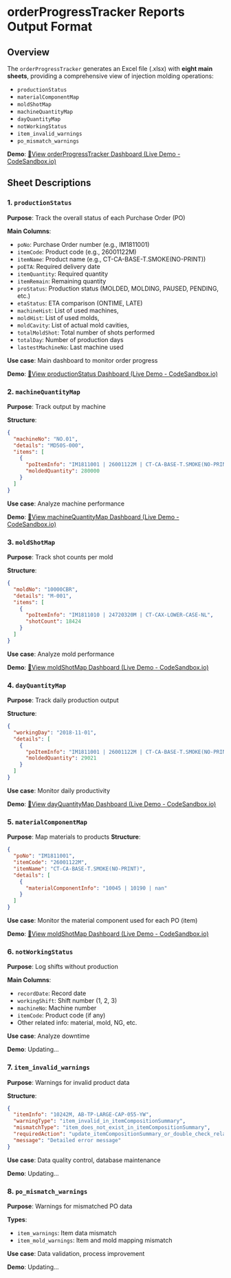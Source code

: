 # orderProgressTracker Reports Output Format

## Overview
The `orderProgressTracker` generates an Excel file (.xlsx) with **eight main sheets**, providing a comprehensive view of injection molding operations:
- `productionStatus`
- `materialComponentMap`
- `moldShotMap`
- `machineQuantityMap`
- `dayQuantityMap`
- `notWorkingStatus`
- `item_invalid_warnings`
- `po_mismatch_warnings`
  
**Demo**: [🔗View orderProgressTracker Dashboard (Live Demo - CodeSandbox.io)](https://z86fl6.csb.app/)

## Sheet Descriptions

### 1. `productionStatus`
**Purpose**: Track the overall status of each Purchase Order (PO)

**Main Columns**:
- `poNo`: Purchase Order number (e.g., IM1811001)
- `itemCode`: Product code (e.g., 26001122M)
- `itemName`: Product name (e.g., CT-CA-BASE-T.SMOKE(NO-PRINT))
- `poETA`: Required delivery date
- `itemQuantity`: Required quantity
- `itemRemain`: Remaining quantity
- `proStatus`: Production status (MOLDED, MOLDING, PAUSED, PENDING, etc.)
- `etaStatus`: ETA comparison (ONTIME, LATE)
- `machineHist`: List of used machines,
- `moldHist`: List of used molds,
- `moldCavity`: List of actual mold cavities,
- `totalMoldShot`: Total number of shots performed
- `totalDay`: Number of production days
- `lastestMachineNo`: Last machine used

**Use case**: Main dashboard to monitor order progress

**Demo**: [🔗View productionStatus Dashboard (Live Demo - CodeSandbox.io)](https://qvcrm8.csb.app/)

### 2. `machineQuantityMap`
**Purpose**: Track output by machine

**Structure**:
```json
{
  "machineNo": "NO.01",
  "details": "MD50S-000", 
  "items": [
    {
      "poItemInfo": "IM1811001 | 26001122M | CT-CA-BASE-T.SMOKE(NO-PRINT)",
      "moldedQuantity": 280000
    }
  ]
}
```

**Use case**: Analyze machine performance

**Demo**: [🔗View machineQuantityMap Dashboard (Live Demo - CodeSandbox.io)](https://ncwkvl.csb.app/)

### 3. `moldShotMap`
**Purpose**: Track shot counts per mold

**Structure**:
```json
{
  "moldNo": "10000CBR",
  "details": "M-001",
  "items": [
    {
      "poItemInfo": "IM1811010 | 24720320M | CT-CAX-LOWER-CASE-NL",
      "shotCount": 18424
    }
  ]
}
```

**Use case**: Analyze mold performance

**Demo**: [🔗View moldShotMap Dashboard (Live Demo - CodeSandbox.io)](https://yjdwkl.csb.app)

### 4. `dayQuantityMap`
**Purpose**: Track daily production output

**Structure**:
```json
{
  "workingDay": "2018-11-01",
  "details": [
    {
      "poItemInfo": "IM1811001 | 26001122M | CT-CA-BASE-T.SMOKE(NO-PRINT)",
      "moldedQuantity": 29021
    }
  ]
}
```

**Use case**: Monitor daily productivity

**Demo**: [🔗View dayQuantityMap Dashboard (Live Demo - CodeSandbox.io)](https://kvjlkk.csb.app/)

### 5. `materialComponentMap`
**Purpose**: Map materials to products
**Structure**:
```json
{
  "poNo": "IM1811001",
  "itemCode": "26001122M",
  "itemName": "CT-CA-BASE-T.SMOKE(NO-PRINT)",
  "details": [
    {
      "materialComponentInfo": "10045 | 10190 | nan"
    }
  ]
}
```

**Use case**: Monitor the material component used for each PO (item)

**Demo**: [🔗View moldShotMap Dashboard (Live Demo - CodeSandbox.io)](https://3mmsy9.csb.app)

### 6. `notWorkingStatus`
**Purpose**: Log shifts without production

**Main Columns**:
- `recordDate`: Record date
- `workingShift`: Shift number (1, 2, 3)
- `machineNo`: Machine number
- `itemCode`: Product code (if any)
- Other related info: material, mold, NG, etc.

**Use case**: Analyze downtime

**Demo**: Updating...

### 7. `item_invalid_warnings`
**Purpose**: Warnings for invalid product data

**Structure**:
```json
{
  "itemInfo": "10242M, AB-TP-LARGE-CAP-055-YW",
  "warningType": "item_invalid_in_itemCompositionSummary",
  "mismatchType": "item_does_not_exist_in_itemCompositionSummary",
  "requiredAction": "update_itemCompositionSummary_or_double_check_related_databases",
  "message": "Detailed error message"
}
```

**Use case**: Data quality control, database maintenance

**Demo**: Updating...

### 8. `po_mismatch_warnings`
**Purpose**: Warnings for mismatched PO data

**Types**:
- `item_warnings`: Item data mismatch
- `item_mold_warnings`: Item and mold mapping mismatch

**Use case**: Data validation, process improvement

**Demo**: Updating...
